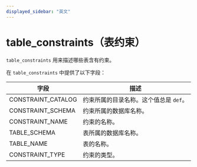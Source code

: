 ```yaml
---
displayed_sidebar: "英文"
---
```


# table_constraints（表约束）

`table_constraints` 用来描述哪些表含有约束。

在 `table_constraints` 中提供了以下字段：

| **字段**            | **描述**                                                      |
| -------------------- | ------------------------------------------------------------ |
| CONSTRAINT_CATALOG   | 约束所属的目录名称。这个值总是 `def`。                        |
| CONSTRAINT_SCHEMA    | 约束所属的数据库名称。                                        |
| CONSTRAINT_NAME      | 约束的名称。                                                  |
| TABLE_SCHEMA         | 表所属的数据库名称。                                          |
| TABLE_NAME           | 表的名称。                                                    |
| CONSTRAINT_TYPE      | 约束的类型。                                                  |